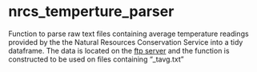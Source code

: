 # nrcs_temperture_parser

Function to parse raw text files containing average temperature readings provided by the the Natural Resources Conservation Service 
into a tidy dataframe. The data is located on the [ftp server](https://www.wcc.nrcs.usda.gov/ftpref/data/climate/table/temperature/history/)
and the function is constructed to be used on files containing “_tavg.txt” 
